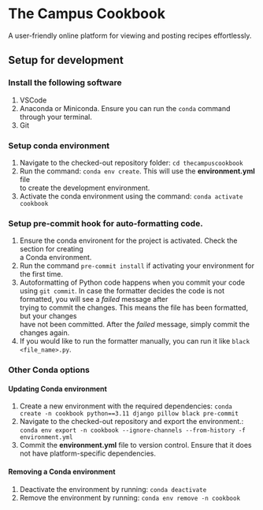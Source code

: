 # The Campus Cookbook

A user-friendly online platform for viewing and posting recipes effortlessly.

## Setup for development

### Install the following software

1. VSCode
2. Anaconda or Miniconda. Ensure you can run the `conda` command through your terminal.
3. Git  

### Setup conda environment

1. Navigate to the checked-out repository folder: `cd thecampuscookbook`
2. Run the command: `conda env create`. This will use the **environment.yml** file  
to create the development environment.
3. Activate the conda environment using the command: `conda activate cookbook`

### Setup pre-commit hook for auto-formatting code.

1. Ensure the conda environent for the project is activated. Check the section for creating  
a Conda environment.
2. Run the command `pre-commit install` if activating your environment for the first time.
3. Autoformatting of Python code happens when you commit your code using `git commit`.
In case the formatter decides the code is not formatted, you will see a *failed* message after  
trying to commit the changes. This means the file has been formatted, but your changes  
have not been committed. After the *failed* message, simply commit the changes again.
4. If you would like to run the formatter manually, you can run it like `black <file_name>.py`.

### Other Conda options

#### Updating Conda environment

1. Create a new environment with the required dependencies:
`conda create -n cookbook python==3.11 django pillow black pre-commit`
2. Navigate to the checked-out repository and export the environment.:
`conda env export -n cookbook --ignore-channels --from-history -f environment.yml` 
3. Commit the **environment.yml** file to version control. Ensure that it does
not have platform-specific dependencies.

#### Removing a Conda environment

1. Deactivate the environment by running: `conda deactivate`
2. Remove the environment by running: `conda env remove -n cookbook`
